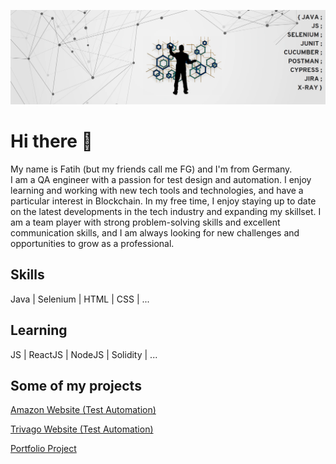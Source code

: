 

![](https://github.com/fgulen/Proje/blob/fatih/images/fg.png)

# Hi there 👋
My name is Fatih (but my friends call me FG) and I'm from Germany. <br>I am a QA engineer with a passion for test design and automation. I enjoy learning and working with new tech tools and technologies, and have a particular interest in Blockchain. In my free time, I enjoy staying up to date on the latest developments in the tech industry and expanding my skillset. I am a team player with strong problem-solving skills and excellent communication skills, and I am always looking for new challenges and opportunities to grow as a professional.


## Skills

 Java | Selenium | HTML | CSS | ...


## Learning

JS | ReactJS | NodeJS | Solidity | ...


## Some of my projects 

[Amazon Website (Test Automation)](https://github.com/fgulen/amazon-automation)

[Trivago Website (Test Automation)](https://github.com/fgulen/Trivago-room5-automation)

[Portfolio Project](https://fgulen.github.io/Proje/)
